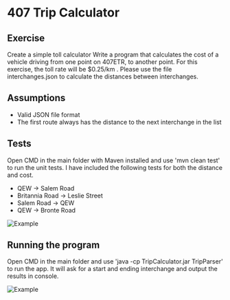 # 407 Trip Calculator

## Exercise

Create a simple toll calculator Write a program that calculates the cost of a vehicle driving from one point on 407ETR, to another point. For this exercise, the toll rate will be $0.25/km . Please use the file interchanges.json to calculate the distances between interchanges.


## Assumptions

- Valid JSON file format
- The first route always has the distance to the next interchange in the list


## Tests

Open CMD in the main folder with Maven installed and use 'mvn clean test' to run the unit tests. I have included the following tests for both the distance and cost.

* QEW -> Salem Road
* Britannia Road -> Leslie Street
* Salem Road -> QEW
* QEW -> Bronte Road

![Example](https://i.gyazo.com/ec146a0d4a9a1822aa141840df34fce2.png)


## Running the program

Open CMD in the main folder and use 'java -cp TripCalculator.jar TripParser' to run the app. It will ask for a start and ending interchange and output the results in console.

![Example](https://i.gyazo.com/f4b496ded661ae7dbe91b6d2967a5885.png)
